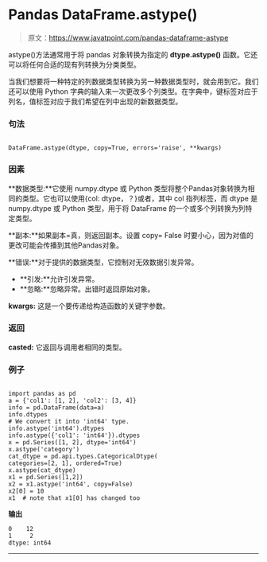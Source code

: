 # Pandas DataFrame.astype()

> 原文：<https://www.javatpoint.com/pandas-dataframe-astype>

astype()方法通常用于将 pandas 对象转换为指定的 **dtype.astype()** 函数。它还可以将任何合适的现有列转换为分类类型。

当我们想要将一种特定的列数据类型转换为另一种数据类型时，就会用到它。我们还可以使用 Python 字典的输入来一次更改多个列类型。在字典中，键标签对应于列名，值标签对应于我们希望在列中出现的新数据类型。

### 句法

```

DataFrame.astype(dtype, copy=True, errors='raise', **kwargs)

```

### 因素

**数据类型:**它使用 numpy.dtype 或 Python 类型将整个Pandas对象转换为相同的类型。它也可以使用{col: dtype，？}或者，其中 col 指列标签，而 dtype 是 numpy.dtype 或 Python 类型，用于将 DataFrame 的一个或多个列转换为列特定类型。

**副本:**如果副本=真，则返回副本。设置 copy= False 时要小心，因为对值的更改可能会传播到其他Pandas对象。

**错误:**对于提供的数据类型，它控制对无效数据引发异常。

*   **引发:**允许引发异常。
*   **忽略:**忽略异常。出错时返回原始对象。

**kwargs:** 这是一个要传递给构造函数的关键字参数。

### 返回

**casted:** 它返回与调用者相同的类型。

### 例子

```

import pandas as pd
a = {'col1': [1, 2], 'col2': [3, 4]}
info = pd.DataFrame(data=a)
info.dtypes
# We convert it into 'int64' type.
info.astype('int64').dtypes
info.astype({'col1': 'int64'}).dtypes
x = pd.Series([1, 2], dtype='int64')
x.astype('category')
cat_dtype = pd.api.types.CategoricalDtype(
categories=[2, 1], ordered=True)
x.astype(cat_dtype)
x1 = pd.Series([1,2])
x2 = x1.astype('int64', copy=False)
x2[0] = 10
x1  # note that x1[0] has changed too

```

**输出**

```
0    12
1     2
dtype: int64

```

* * *